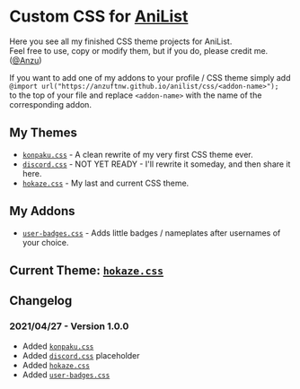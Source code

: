 # Custom CSS for [AniList](https://anilist.co)
Here you see all my finished CSS theme projects for AniList.<br>
Feel free to use, copy or modify them, but if you do, please credit me. ([@Anzu](https://anilist.co/user/Anzu/))

If you want to add one of my addons to your profile / CSS theme simply add<br>
`@import url("https://anzuftnw.github.io/anilist/css/<addon-name>");`<br>
to the top of your file and replace `<addon-name>` with the name of the corresponding addon.

## My Themes
- [`konpaku.css`](https://github.com/AnzuFTNW/AnzuFTNW.github.io/tree/master/anilist/css/konpaku.css) - A clean rewrite of my very first CSS theme ever.
- [`discord.css`]() - NOT YET READY - I'll rewrite it someday, and then share it here.
- [`hokaze.css`](https://github.com/AnzuFTNW/AnzuFTNW.github.io/blob/master/anilist/css/hokaze.css) - My last and current CSS theme.

## My Addons
- [`user-badges.css`](https://github.com/AnzuFTNW/AnzuFTNW.github.io/tree/master/anilist/css/user-badges.css) - Adds little badges / nameplates after usernames of your choice. 

## Current Theme: [`hokaze.css`](https://github.com/AnzuFTNW/AnzuFTNW.github.io/blob/master/anilist/css/hokaze.css)

## Changelog

### 2021/04/27 - Version 1.0.0
- Added [`konpaku.css`](https://github.com/AnzuFTNW/AnzuFTNW.github.io/tree/master/anilist/css/konpaku.css)
- Added [`discord.css`]() placeholder
- Added [`hokaze.css`](https://github.com/AnzuFTNW/AnzuFTNW.github.io/blob/master/anilist/css/hokaze.css)
- Added [`user-badges.css`](https://github.com/AnzuFTNW/AnzuFTNW.github.io/tree/master/anilist/css/user-badges.css)
